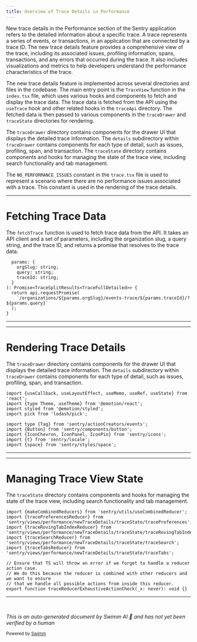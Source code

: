 ```yaml
---
title: Overview of Trace Details in Performance
---
```

New trace details in the Performance section of the Sentry application refers to the detailed information about a specific trace. A trace represents a series of events, or transactions, in an application that are connected by a trace ID. The new trace details feature provides a comprehensive view of the trace, including its associated issues, profiling information, spans, transactions, and any errors that occurred during the trace. It also includes visualizations and metrics to help developers understand the performance characteristics of the trace.

The new trace details feature is implemented across several directories and files in the codebase. The main entry point is the `TraceView` function in the `index.tsx` file, which uses various hooks and components to fetch and display the trace data. The trace data is fetched from the API using the `useTrace` hook and other related hooks in the `traceApi` directory. The fetched data is then passed to various components in the `traceDrawer` and `traceState` directories for rendering.

The `traceDrawer` directory contains components for the drawer UI that displays the detailed trace information. The `details` subdirectory within `traceDrawer` contains components for each type of detail, such as issues, profiling, span, and transaction. The `traceState` directory contains components and hooks for managing the state of the trace view, including search functionality and tab management.

The `NO_PERFORMANCE_ISSUES` constant in the `trace.tsx` file is used to represent a scenario where there are no performance issues associated with a trace. This constant is used in the rendering of the trace details.

<SwmSnippet path="/static/app/views/performance/newTraceDetails/traceApi/useTrace.tsx" line="22">

---

# Fetching Trace Data

The `fetchTrace` function is used to fetch trace data from the API. It takes an API client and a set of parameters, including the organization slug, a query string, and the trace ID, and returns a promise that resolves to the trace data.

```tsx
  params: {
    orgSlug: string;
    query: string;
    traceId: string;
  }
): Promise<TraceSplitResults<TraceFullDetailed>> {
  return api.requestPromise(
    `/organizations/${params.orgSlug}/events-trace/${params.traceId}/?${params.query}`
  );
}
```

---

</SwmSnippet>

<SwmSnippet path="/static/app/views/performance/newTraceDetails/traceDrawer/traceDrawer.tsx" line="1">

---

# Rendering Trace Details

The `traceDrawer` directory contains components for the drawer UI that displays the detailed trace information. The `details` subdirectory within `traceDrawer` contains components for each type of detail, such as issues, profiling, span, and transaction.

```tsx
import {useCallback, useLayoutEffect, useMemo, useRef, useState} from 'react';
import {type Theme, useTheme} from '@emotion/react';
import styled from '@emotion/styled';
import pick from 'lodash/pick';

import type {Tag} from 'sentry/actionCreators/events';
import {Button} from 'sentry/components/button';
import {IconChevron, IconPanel, IconPin} from 'sentry/icons';
import {t} from 'sentry/locale';
import {space} from 'sentry/styles/space';
```

---

</SwmSnippet>

<SwmSnippet path="/static/app/views/performance/newTraceDetails/traceState/index.tsx" line="1">

---

# Managing Trace View State

The `traceState` directory contains components and hooks for managing the state of the trace view, including search functionality and tab management.

```tsx
import {makeCombinedReducers} from 'sentry/utils/useCombinedReducer';
import {tracePreferencesReducer} from 'sentry/views/performance/newTraceDetails/traceState/tracePreferences';
import {traceRovingTabIndexReducer} from 'sentry/views/performance/newTraceDetails/traceState/traceRovingTabIndex';
import {traceSearchReducer} from 'sentry/views/performance/newTraceDetails/traceState/traceSearch';
import {traceTabsReducer} from 'sentry/views/performance/newTraceDetails/traceState/traceTabs';

// Ensure that TS will throw an error if we forget to handle a reducer action case.
// We do this because the reducer is combined with other reducers and we want to ensure
// that we handle all possible actions from inside this reducer.
export function traceReducerExhaustiveActionCheck(_x: never): void {}
```

---

</SwmSnippet>

&nbsp;

*This is an auto-generated document by Swimm AI 🌊 and has not yet been verified by a human*

<SwmMeta version="3.0.0" repo-id="Z2l0aHViJTNBJTNBc2VudHJ5LWRlbW8lM0ElM0FTd2ltbS1EZW1v" repo-name="sentry-demo" doc-type="overview"><sup>Powered by [Swimm](/)</sup></SwmMeta>
